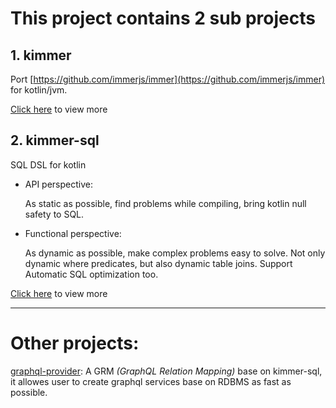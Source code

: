 # This project contains 2 sub projects

## 1. kimmer

   Port [https://github.com/immerjs/immer](https://github.com/immerjs/immer) for kotlin/jvm.
   
   [Click here](./doc/kimmer-core/README.md) to view more

## 2. kimmer-sql

   SQL DSL for kotlin

   - API perspective:
   
      As static as possible, find problems while compiling, bring kotlin null safety to SQL.
      
   - Functional perspective:
   
      As dynamic as possible, make complex problems easy to solve. Not only dynamic where predicates, but also dynamic table joins. Support Automatic SQL optimization too.
   
   [Click here](./doc/kimmer-sql/README.md) to view more
   
-----

# Other projects: 
[graphql-provider](https://github.com/babyfish-ct/graphql-provider): A GRM *(GraphQL Relation Mapping)* base on kimmer-sql, it allowes user to create graphql services base on RDBMS as fast as possible.
